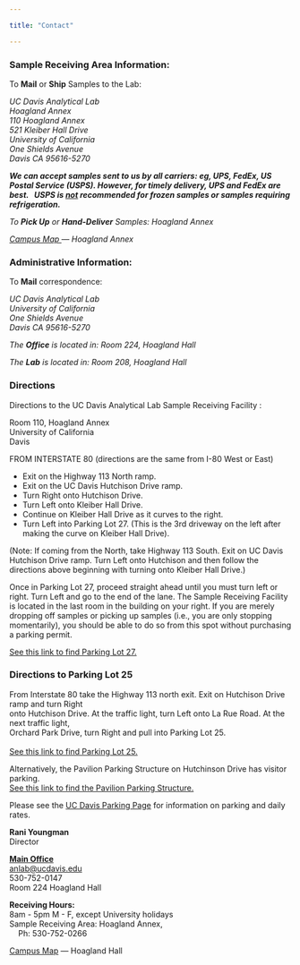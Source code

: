 ```yaml
---

title: "Contact"

---
```

<div class="col-8">
<h3>Sample Receiving Area Information:</h3>
<p>To <strong>Mail</strong> or <strong>Ship</strong> Samples to the Lab:</p>
<address>
  <p>UC Davis Analytical Lab<br />Hoagland Annex<br />110 Hoagland Annex<br />521 Kleiber Hall Drive<br />University of California<br />One Shields Avenue<br />Davis CA 95616-5270</p>
  <p><strong>We can accept samples sent to us by all carriers: eg, UPS, FedEx, US Postal Service (USPS).  However, for timely delivery, UPS and FedEx are best. &nbsp; USPS is <u><i>not</i></u> recommended for frozen samples or samples requiring refrigeration.</strong></p>
  <p>To <strong>Pick Up</strong> or <strong>Hand-Deliver</strong> Samples: Hoagland Annex</p>
  <p><a href="http://campusmap.ucdavis.edu/?b=81" target="_blank">Campus Map </a><span class="external-link">— Hoagland Annex
  </p>
</address>
<h3>Administrative Information:</h3>
<p>To <strong>Mail</strong> correspondence:</p>
<address>
  <p>UC Davis Analytical Lab<br />University of California<br />One Shields Avenue<br />Davis CA 95616-5270</p>
  <p>The <strong>Office</strong> is located in: Room 224, Hoagland Hall</p>
  <p>The <strong>Lab</strong> is located in: Room 208, Hoagland Hall</p>
</address>
<h3>Directions</h3>
<p>Directions to the UC Davis Analytical Lab Sample Receiving Facility :</p>
<p>Room 110, Hoagland Annex<br />University of California<br />Davis</p>
<p>FROM INTERSTATE 80 (directions are the same from I-80 West or East)</p>
<ul>
    <li>Exit on the Highway 113 North ramp.</li>
    <li>Exit on the UC Davis Hutchison Drive ramp.</li>
    <li>Turn Right onto Hutchison Drive.</li>
    <li>Turn Left onto Kleiber Hall Drive.</li>
    <li>Continue on Kleiber Hall Drive as it curves to the right.</li>
    <li>Turn Left into Parking Lot 27. (This is the 3rd driveway on the left after making the curve on Kleiber Hall Drive).</li>
</ul>
<p>(Note: If coming from the North, take Highway 113 South. Exit on UC Davis Hutchison Drive ramp. Turn Left onto Hutchison and then follow the directions above beginning with turning onto Kleiber Hall Drive.)</p>
<p>Once in Parking Lot 27, proceed straight ahead until you must turn left or right. Turn Left and go to the end of the lane. The Sample Receiving Facility is located in the last room in the building on your right. If you are merely dropping off samples or picking up samples (i.e., you are only stopping momentarily), you should be able to do so from this spot without purchasing a parking permit.</p>
<p> <a class="external-link" href="https://campusmap.ucdavis.edu/?l=67" target="_blank" title="Parking Lot 27">See this link to find Parking Lot 27.</a></p>
<h3>Directions to Parking Lot 25</h3>
<p>From Interstate 80 take the Highway 113 north exit. Exit on Hutchison Drive ramp and turn Right<br />onto Hutchison Drive. At the traffic light, turn Left onto La Rue Road. At the next traffic light,<br />Orchard Park Drive, turn Right and pull into Parking Lot 25.<br /><br />
<a class="external-link" href="https://campusmap.ucdavis.edu/?l=39" target="_blank" title="Parking Lot 25">See this link to find Parking Lot 25.</a></p>
<p>Alternatively, the Pavilion Parking Structure on Hutchinson Drive has visitor parking.<br />
<a class="external-link" href="https://campusmap.ucdavis.edu/?l=55" target="_blank" title="Pavilion Parking Structure">See this link to find the Pavilion Parking Structure.</a></p>
<p>Please see the 
<a class="external-link" href="https://taps.ucdavis.edu/parking/guide#visitor" target="_blank" title="UC Davis Visitor Parking Information">UC Davis Parking Page</a> for information on parking and daily rates.</p>
</div>
<div class="col-4">
<p><b>Rani Youngman</b> <br>Director</p>
<p><a href="mailto:anlab@ucdavis.edu"><b>Main Office</b></a><br><a href="mailto:anlab@ucdavis.edu">anlab@ucdavis.edu</a><br> 530-752-0147<br> Room 224 Hoagland Hall</p>
<p><b>Receiving Hours:</b> </br>8am - 5pm M - F, except University holidays </br>
Sample Receiving Area: Hoagland Annex,</br>&nbsp; &nbsp; Ph: 530-752-0266
</p>
<p><a href="http://campusmap.ucdavis.edu/?b=82" target="_blank">Campus Map</a><span class="external-link"> — Hoagland Hall
  <a href="http://campusmap.ucdavis.edu/?b=82" target="_blank"><br /></a>
</p>
